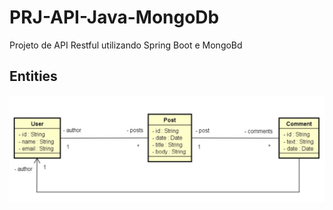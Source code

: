 # PRJ-API-Java-MongoDb
Projeto de API Restful utilizando Spring Boot e MongoBd

## Entities
<img src="images/entities.png">
